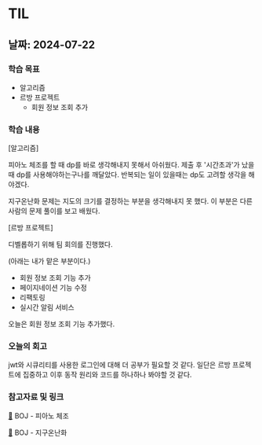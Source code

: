 # TIL
## 날짜: 2024-07-22

### 학습 목표
* 알고리즘
* 르방 프로젝트
  * 회원 정보 조회 추가

### 학습 내용
[알고리즘]

피아노 체조를 할 때 dp를 바로 생각해내지 못해서 아쉬웠다. 제출 후 '시간초과'가 났을때 dp를 사용해야하는구나를 깨달았다. 반복되는 일이 있을때는 dp도 고려할 생각을 해야겠다.

지구온난화 문제는 지도의 크기를 결정하는 부분을 생각해내지 못 했다. 이 부분은 다른 사람의 문제 풀이를 보고 배웠다. 

[르방 프로젝트]

디벨롭하기 위해 팀 회의를 진행했다.

(아래는 내가 맡은 부분이다.)
* 회원 정보 조회 기능 추가
* 페이지네이션 기능 수정
* 리팩토링
* 실시간 알림 서비스

오늘은 회원 정보 조회 기능 추가했다.

### 오늘의 회고
jwt와 시큐리티를 사용한 로그인에 대해 더 공부가 필요할 것 같다. 일단은 르방 프로젝트에 집중하고 이후 동작 원리와 코드를 하나하나 봐야할 것 같다.

### 참고자료 및 링크
[🔗](https://github.com/ss0ming/Programmers/tree/main/%EB%B0%B1%EC%A4%80/Silver/21318.%E2%80%85%ED%94%BC%EC%95%84%EB%85%B8%E2%80%85%EC%B2%B4%EC%A1%B0) BOJ - 피아노 체조

[🔗](https://github.com/ss0ming/Programmers/tree/main/%EB%B0%B1%EC%A4%80/Silver/5212.%E2%80%85%EC%A7%80%EA%B5%AC%E2%80%85%EC%98%A8%EB%82%9C%ED%99%94) BOJ - 지구온난화